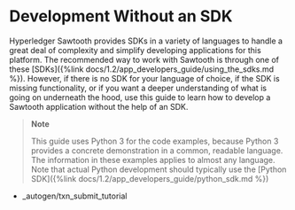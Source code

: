 # Development Without an SDK

Hyperledger Sawtooth provides SDKs in a variety of languages to handle a
great deal of complexity and simplify developing applications for this
platform. The recommended way to work with Sawtooth is through
one of these [SDKs]({%link docs/1.2/app_developers_guide/using_the_sdks.md %}).
However, if there is no SDK for your language of choice, if the SDK is
missing functionality, or if you want a deeper understanding of what is
going on underneath the hood, use this guide to learn how to develop a
Sawtooth application without the help of an SDK.


> **Note**
>
> This guide uses Python 3 for the code examples, because Python 3
> provides a concrete demonstration in a common, readable language. The
> information in these examples applies to almost any language. Note that
> actual Python development should typically use the
> [Python SDK]({%link docs/1.2/app_developers_guide/python_sdk.md %})


* _autogen/txn_submit_tutorial

<!--
  Licensed under Creative Commons Attribution 4.0 International License
  https://creativecommons.org/licenses/by/4.0/
-->
